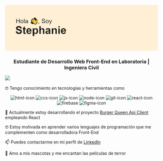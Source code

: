 ![](header.png)
<h3 align='center'> Estudiante de Desarrollo Web Front-End en Laboratoria | Ingeniera Civil </h3>

![](https://komarev.com/ghpvc/?username=smmu94&color=ff69b4)

🤓 Tengo conocimiento en tecnologías y herramientas como 

<div align='center'>
<img src="https://user-images.githubusercontent.com/92060330/170595262-6438fe27-f85a-4643-ae5d-4bd085d49156.png" alt="html-icon" width=40px />
<img src="https://user-images.githubusercontent.com/92060330/170595448-c7456871-b33d-4cd6-ae19-9dcb995da0ab.png" alt="ccs-icon" width=40px />
<img src="https://user-images.githubusercontent.com/92060330/170598146-590237d7-6119-49e3-9aef-2e5c42ee7954.png" alt="js-icon" width=40px />
<img src="https://user-images.githubusercontent.com/92060330/170595546-75377da3-b631-4616-b2fc-f6100591d1f4.png" alt="node-icon" width=40px />
<img src="https://user-images.githubusercontent.com/92060330/170595581-106994c9-fa83-4ee0-8092-d1128d028fa1.png" alt="git-icon" width=40px />
<img src="https://user-images.githubusercontent.com/92060330/170595698-76272605-9c2b-43c0-915c-95efb5005393.png" alt="react-icon" width=40px />
<img src="https://user-images.githubusercontent.com/92060330/170595813-b542755f-b6d5-4a8a-b79f-d4e0030f0bb5.png" alt="firebase" width=40px />
<img src="https://user-images.githubusercontent.com/92060330/170595857-f6687615-1815-4cfe-9595-f23cd7c8124a.png" alt="figma-icon" width=40px />
</div>


🍔 Actualmente estoy desarrollando el proyecto [Burger Queen Api Client](https://github.com/smmu94/BOG004-burger-queen-api-client) empleando React 

🤓 Estoy motivada en aprender varios lenguajes de programación que me complementen como desarrolladora Front-End

📫 Puedes contactarme en mi perfil de [LinkedIn](https://www.linkedin.com/in/stephaniemoralesu/)

💞 Amo a mis mascotas y me encantan las películas de terror




<!--
**smmu94/smmu94** is a ✨ _special_ ✨ repository because its `README.md` (this file) appears on your GitHub profile.

Here are some ideas to get you started:


- 🌱 I’m currently learning ...
- 👯 I’m looking to collaborate on ...
- 🤔 I’m looking for help with ...
- 💬 Ask me about ...
-  How to reach me: ...
- 😄 Pronouns: ...
- ⚡ Fun fact: ...
-->











